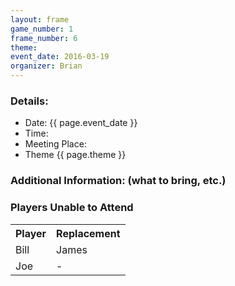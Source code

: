 ```yaml
---
layout: frame
game_number: 1
frame_number: 6
theme: 
event_date: 2016-03-19
organizer: Brian
---
```



### Details:
- Date: {{ page.event_date }}
- Time: 
- Meeting Place: 
- Theme {{ page.theme }}

### Additional Information: (what to bring, etc.)

### Players Unable to Attend

<table>
<tr><th>Player</th><th>Replacement</th><tr>
<tr><td>Bill</td><td>James</td></tr>
<tr><td>Joe</td><td> - </td></tr>

</table>